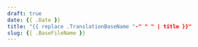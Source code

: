 ```yaml
---
draft: true
date: {{ .Date }}
title: "{{ replace .TranslationBaseName "-" " " | title }}"
slug: {{ .BaseFileName }}
---
```


